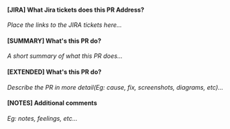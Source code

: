 #### [JIRA] What Jira tickets does this PR Address?
_Place the links to the JIRA tickets here..._ 

#### [SUMMARY] What's this PR do?
_A short summary of what this PR does..._

#### [EXTENDED] What's this PR do?
_Describe the PR in more detail(Eg: cause, fix, screenshots, diagrams, etc)..._

#### [NOTES] Additional comments
_Eg: notes, feelings, etc..._
